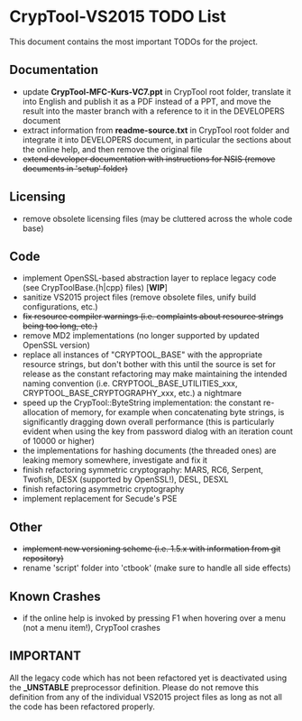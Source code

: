 # CrypTool-VS2015 TODO List

This document contains the most important TODOs for the project.

## Documentation

- update **CrypTool-MFC-Kurs-VC7.ppt** in CrypTool root folder, translate it into English and publish it as a PDF instead of a PPT, and move the result into the master branch with a reference to it in the DEVELOPERS document
- extract information from **readme-source.txt** in CrypTool root folder and integrate it into DEVELOPERS document, in particular the sections about the online help, and then remove the original file
- ~~extend developer documentation with instructions for NSIS (remove documents in 'setup' folder)~~

## Licensing

- remove obsolete licensing files (may be cluttered across the whole code base)

## Code

- implement OpenSSL-based abstraction layer to replace legacy code (see CrypToolBase.{h|cpp} files) [**WIP**]
- sanitize VS2015 project files (remove obsolete files, unify build configurations, etc.)
- ~~fix resource compiler warnings (i.e. complaints about resource strings being too long, etc.)~~
- remove MD2 implementations (no longer supported by updated OpenSSL version)
- replace all instances of "CRYPTOOL_BASE" with the appropriate resource strings, but don't bother with this until the source is set for release as the constant refactoring may make maintaining the intended naming convention (i.e. CRYPTOOL_BASE_UTILITIES_xxx, CRYPTOOL_BASE_CRYPTOGRAPHY_xxx, etc.) a nightmare
- speed up the CrypTool::ByteString implementation: the constant re-allocation of memory, for example when concatenating byte strings, is significantly dragging down overall performance (this is particularly evident when using the key from password dialog with an iteration count of 10000 or higher)
- the implementations for hashing documents (the threaded ones) are leaking memory somewhere, investigate and fix it
- finish refactoring symmetric cryptography: MARS, RC6, Serpent, Twofish, DESX (supported by OpenSSL!), DESL, DESXL
- finish refactoring asymmetric cryptography
- implement replacement for Secude's PSE

## Other

- ~~implement new versioning scheme (i.e. 1.5.x with information from git repository)~~
- rename 'script' folder into 'ctbook' (make sure to handle all side effects)

## Known Crashes

- if the online help is invoked by pressing F1 when hovering over a menu (not a menu item!), CrypTool crashes

## IMPORTANT

All the legacy code which has not been refactored yet is deactivated using the **_UNSTABLE** preprocessor definition. Please do not remove this definition from any of the individual VS2015 project files as long as not all the code has been refactored properly.

